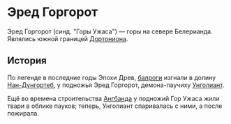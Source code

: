 # Эред Горгорот

Эред Горгорот (синд. "Горы Ужаса") — горы на севере Белерианда. Являлись южной
границей [Дортониона](Дортонион.md).

## История

По легенде в последние годы Эпохи Древ, [балроги](Народы/балроги.md) изгнали в
долину [Нан-Дунгортеб](Нан-Дургонтеб.md), у подножья Эред Горгорот,
демона-паучиху [Унголиант](Личности/Унголиат.md).

Ещё во времена строительства [Ангбанда](Ангбанд.md) у подножий Гор Ужаса жили
твари в облике пауков; теперь, Унголиант спаривалась с ними, а после пожирала.

